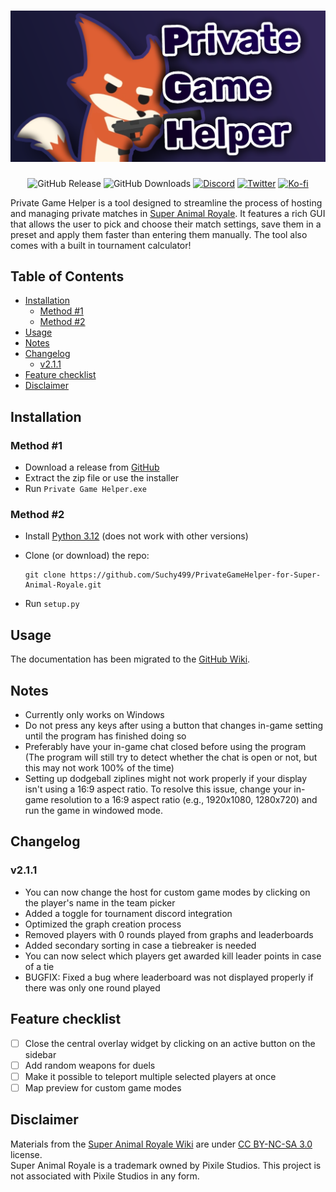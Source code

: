 # ![Private Game Helper Banner](.github/banner.png)

<div align="center">

  ![GitHub Release](https://img.shields.io/github/v/release/Suchy499/PrivateGameHelper-for-Super-Animal-Royale?style=for-the-badge)
  ![GitHub Downloads](https://img.shields.io/github/downloads/Suchy499/PrivateGameHelper-for-Super-Animal-Royale/total?style=for-the-badge)
  [![Discord](https://img.shields.io/badge/Discord-5865F2?style=for-the-badge&logo=discord&logoColor=white)](https://discord.com/users/484740625137139733)
  [![Twitter](https://img.shields.io/badge/Twitter-1DA1F2?style=for-the-badge&logo=twitter&logoColor=white)](https://twitter.com/Suchy4992)
  [![Ko-fi](https://img.shields.io/badge/Ko--fi-F16061?style=for-the-badge&logo=ko-fi&logoColor=white)](https://ko-fi.com/suchy499)

</div>

Private Game Helper is a tool designed to streamline the process of hosting and managing private matches in [Super Animal Royale](https://store.steampowered.com/app/843380/Super_Animal_Royale/). It features a rich GUI that allows the user to pick and choose their match settings, save them in a preset and apply them faster than entering them manually. The tool also comes with a built in tournament calculator!

## Table of Contents

- [Installation](#installation)
  - [Method #1](#method-1)
  - [Method #2](#method-2)
- [Usage](#usage)
- [Notes](#notes)
- [Changelog](#changelog)
  - [v2.1.1](#v211)
- [Feature checklist](#feature-checklist)
- [Disclaimer](#disclaimer)

## Installation

### Method #1

- Download a release from [GitHub](https://github.com/Suchy499/PrivateGameHelper-for-Super-Animal-Royale/releases/latest)
- Extract the zip file or use the installer
- Run `Private Game Helper.exe`

### Method #2

- Install [Python 3.12](https://www.python.org/downloads/release/python-3126/) (does not work with other versions)
- Clone (or download) the repo:
  
  ```
  git clone https://github.com/Suchy499/PrivateGameHelper-for-Super-Animal-Royale.git
  ```

- Run `setup.py`

## Usage

The documentation has been migrated to the [GitHub Wiki](https://github.com/Suchy499/PrivateGameHelper-for-Super-Animal-Royale/wiki).

## Notes

- Currently only works on Windows
- Do not press any keys after using a button that changes in-game setting until the program has finished doing so
- Preferably have your in-game chat closed before using the program (The program will still try to detect whether the chat is open or not, but this may not work 100% of the time)
- Setting up dodgeball ziplines might not work properly if your display isn't using a 16:9 aspect ratio. To resolve this issue, change your in-game resolution to a 16:9 aspect ratio (e.g., 1920x1080, 1280x720) and run the game in windowed mode.

## Changelog

### v2.1.1

- You can now change the host for custom game modes by clicking on the player's name in the team picker
- Added a toggle for tournament discord integration
- Optimized the graph creation process
- Removed players with 0 rounds played from graphs and leaderboards
- Added secondary sorting in case a tiebreaker is needed
- You can now select which players get awarded kill leader points in case of a tie
- BUGFIX: Fixed a bug where leaderboard was not displayed properly if there was only one round played

## Feature checklist

- [ ] Close the central overlay widget by clicking on an active button on the sidebar
- [ ] Add random weapons for duels
- [ ] Make it possible to teleport multiple selected players at once
- [ ] Map preview for custom game modes

## Disclaimer

Materials from the [Super Animal Royale Wiki](https://wiki.animalroyale.com/wiki/Super_Animal_Royale_Wiki) are under [CC BY-NC-SA 3.0](https://creativecommons.org/licenses/by-nc-sa/3.0/) license.  
Super Animal Royale is a trademark owned by Pixile Studios. This project is not associated with Pixile Studios in any form.
